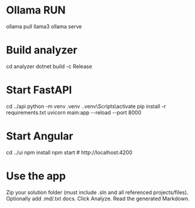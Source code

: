 # Ollama RUN

ollama pull llama3
ollama serve

# Build analyzer

cd analyzer
dotnet build -c Release

# Start FastAPI

cd ../api
python -m venv .venv 
.\.venv\Scripts\activate
pip install -r requirements.txt
uvicorn main:app --reload --port 8000

# Start Angular

cd ../ui
npm install
npm start  # http://localhost:4200

# Use the app

Zip your solution folder (must include .sln and all referenced projects/files).
Optionally add .md/.txt docs.
Click Analyze.
Read the generated Markdown.

